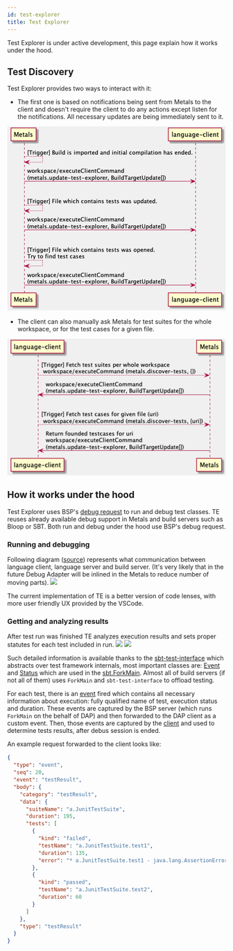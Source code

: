 ```yaml
---
id: test-explorer
title: Test Explorer
---
```


Test Explorer is under active development, this page explain how it works under the hood.

## Test Discovery

Test Explorer provides two ways to interact with it:

- The first one is based on notifications being sent from Metals to the client and doesn't require the client to do any actions except listen for the notifications. All necessary updates are being immediately sent to it.

![](../diagrams/out/test-explorer-server-notifications.png)

- The client can also manually ask Metals for test suites for the whole workspace, or for the test cases for a given file.

![](../diagrams/out/test-explorer-client-queries.png)

## How it works under the hood

Test Explorer uses BSP's [debug request](https://build-server-protocol.github.io/docs/specification.html#debug-request) to run and debug test classes. TE reuses already available debug support in Metals and build servers such as Bloop or SBT.
Both run and debug under the hood use BSP's debug request.

### Running and debugging

Following diagram ([source](https://github.com/scalacenter/bloop/blob/12bdc7f97cc3970d3e22a8b513f4b609c813f0a7/docs/assets/dap-example-metals.png)) represents what communication between language client, language server and build server. (It's very likely that in the future Debug Adapter will be inlined in the Metals to reduce number of moving parts).
![](https://raw.githubusercontent.com/scalacenter/bloop/master/docs/assets/dap-example-metals.png)

The current implementation of TE is a better version of code lenses, with more user friendly UX provided by the VSCode.

### Getting and analyzing results

After test run was finished TE analyzes execution results and sets proper statutes for each test included in run.
![](https://imgur.com/vop095s.png)
![](https://imgur.com/TLhwEtG.png)

Such detailed information is available thanks to the [sbt-test-interface](https://github.com/sbt/test-interface) which abstracts over test framework internals, most important classes are: [Event](https://github.com/sbt/test-interface/blob/17a94641942546e21f4c6b300a3360be2d2888f6/src/main/java/sbt/testing/Event.java) and [Status](https://github.com/sbt/test-interface/blob/17a94641942546e21f4c6b300a3360be2d2888f6/src/main/java/sbt/testing/Status.java) which are used in the [sbt.ForkMain](https://github.com/sbt/sbt/blob/50c3cf10825bae3e89af11b3a2c9741e6d98add5/testing/agent/src/main/java/sbt/ForkMain.java). Almost all of build servers (if not all of them) uses `ForkMain` and `sbt-test-interface` to offload testing.

For each test, there is an [event](https://github.com/sbt/sbt/blob/50c3cf10825bae3e89af11b3a2c9741e6d98add5/testing/agent/src/main/java/sbt/ForkMain.java#L394-L440) fired which contains all necessary information about execution: fully qualified name of test, execution status and duration.
These events are captured by the BSP server (which runs `ForkMain` on the behalf of DAP) and then forwarded to the DAP client as a custom event. Then, those events are captured by the [client](https://github.com/scalameta/metals-vscode/blob/4fb88f8fa6eacb89c6ce9bdc018b3cd7c2bf6f22/src/test-explorer/test-run-handler.ts#L18-L39) and used to determine tests results, after debus session is ended.

An example request forwarded to the client looks like:

```json
{
  "type": "event",
  "seq": 20,
  "event": "testResult",
  "body": {
    "category": "testResult",
    "data": {
      "suiteName": "a.JunitTestSuite",
      "duration": 195,
      "tests": [
        {
          "kind": "failed",
          "testName": "a.JunitTestSuite.test1",
          "duration": 135,
          "error": "* a.JunitTestSuite.test1 - java.lang.AssertionError: assertion failed: should equal be true"
        },
        {
          "kind": "passed",
          "testName": "a.JunitTestSuite.test2",
          "duration": 60
        }
      ]
    },
    "type": "testResult"
  }
}
```
